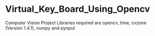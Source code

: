 # Virtual_Key_Board_Using_Opencv
Computer Vision Project
Libraries required are opencv, time, cvzone (Version 1.4.1), numpy and pynput
